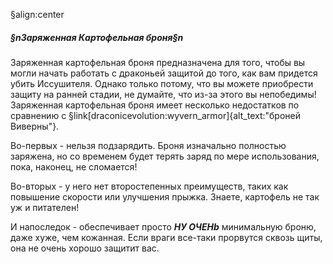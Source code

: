 §align:center
##### §nЗаряженная Картофельная броня§n

Заряженная картофельная броня предназначена для того, чтобы вы могли начать работать с драконьей защитой до того, как вам придется убить Иссушителя. Однако только потому, что вы можете приобрести защиту на ранней стадии, не думайте, что из-за этого вы непобедимы! Заряженная картофельная броня имеет несколько недостатков по сравнению с §link[draconicevolution:wyvern_armor]{alt_text:"броней Виверны"}.

Во-первых - нельзя подзарядить. Броня изначально полностью заряжена, но со временем будет терять заряд по мере использования, пока, наконец, не сломается!

Во-вторых - у него нет второстепенных преимуществ, таких как повышение скорости или улучшения прыжка. Знаете, картофель не так уж и питателен!

И напоследок - обеспечивает просто ***НУ ОЧЕНb*** минимальную броню, даже хуже, чем кожанная. Если враги все-таки прорвутся сквозь щиты, она не очень хорошо защитит вас.